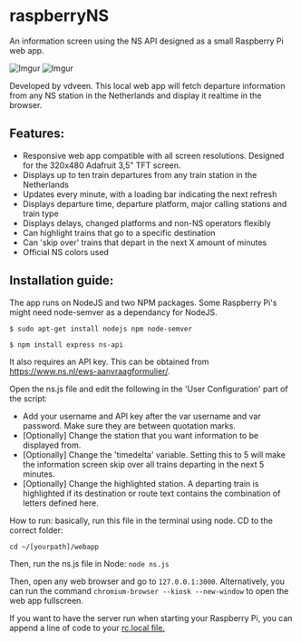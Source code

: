 # raspberryNS
An information screen using the NS API designed as a small Raspberry Pi web app.

![Imgur](http://i.imgur.com/3yjXawKm.png) ![Imgur](http://i.imgur.com/HQtqq2sm.jpg)

Developed by vdveen. This local web app will fetch departure information from any NS station in the Netherlands and display it realtime in the browser. 

## Features:
* Responsive web app compatible with all screen resolutions. Designed for the 320x480 Adafruit 3,5" TFT screen.
* Displays up to ten train departures from any train station in the Netherlands
* Updates every minute, with a loading bar indicating the next refresh
* Displays departure time, departure platform, major calling stations and train type
* Displays delays, changed platforms and non-NS operators flexibly
* Can highlight trains that go to a specific destination
* Can 'skip over' trains that depart in the next X amount of minutes
* Official NS colors used

## Installation guide:
The app runs on NodeJS and two NPM packages. Some Raspberry Pi's might need node-semver as a dependancy for NodeJS. 

`$ sudo apt-get install nodejs npm node-semver`

`$ npm install express ns-api`

It also requires an API key. This can be obtained from https://www.ns.nl/ews-aanvraagformulier/. 

Open the ns.js file and edit the following in the 'User Configuration' part of the script:

* Add your username and API key after the var username and var password. Make sure they are between quotation marks.
* [Optionally] Change the station that you want information to be displayed from. 
* [Optionally] Change the 'timedelta' variable. Setting this to 5 will make the information screen skip over all trains departing in the next 5 minutes.
* [Optionally] Change the highlighted station. A departing train is highlighted if its destination or route text contains the combination of letters defined here. 


How to run: basically, run this file in the terminal using node. CD to the correct folder:

`cd ~/[yourpath]/webapp`

Then, run the ns.js file in Node: `node ns.js`

Then, open any web browser and go to `127.0.0.1:3000`. Alternatively, you can run the command `chromium-browser --kiosk --new-window` to open the web app fullscreen. 

If you want to have the server run when starting your Raspberry Pi, you can append a line of code to your [rc.local file.](https://www.raspberrypi.org/documentation/linux/usage/rc-local.md) 
